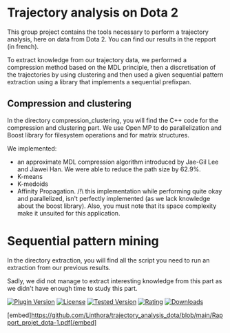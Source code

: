# Trajectory analysis on Dota 2

This group project contains the tools necessary to perform a trajectory analysis, here on data from Dota 2. You can find our results in the repport (in french).

To extract knowledge from our trajectory data, we performed a compression method based on the MDL principle, then a discretisation of the trajectories by using clustering and then used a given sequential pattern extraction using a library that implements a sequential prefixpan.

## Compression and clustering

In the directory compression_clustering, you will find the C++ code for the compression and clustering part. We use Open MP to do parallelization and Boost library for filesystem operations and for matrix structures. 

We implemented:
  - an approximate MDL compression algorithm introduced by Jae-Gil Lee and Jiawei Han. We were able to reduce the path size by 62.9%.
  - K-means
  - K-medoids
  - Affinity Propagation. /!\ this implementation while performing quite okay and parallelized, isn't perfectly implemented (as we lack knowledge about the boost library). Also, you must note that its space complexity make it unsuited for this application.
  
# Sequential pattern mining

In the directory extraction, you will find all the script you need to run an extraction from our previous results.

Sadly, we did not manage to extract interesting knowledge from this part as we didn't have enough time to study this part.

[![Plugin Version](https://img.shields.io/wordpress/plugin/v/dirtysuds-embed-pdf.svg)](https://wordpress.org/plugins/dirtysuds-embed-pdf/)
[![License](https://img.shields.io/badge/license-GPLv2-blue.svg)](https://wordpress.org/about/license/)
[![Tested Version](https://img.shields.io/wordpress/v/dirtysuds-embed-pdf.svg)](https://wordpress.org/plugins/dirtysuds-embed-pdf/)
[![Rating](https://img.shields.io/wordpress/plugin/r/dirtysuds-embed-pdf.svg)](https://wordpress.org/support/view/plugin-reviews/dirtysuds-embed-pdf)
[![Downloads](https://img.shields.io/wordpress/plugin/dt/dirtysuds-embed-pdf.svg)](https://wordpress.org/plugins/dirtysuds-embed-pdf/)

[embed]https://github.com/Linthora/trajectory_analysis_dota/blob/main/Rapport_projet_dota-1.pdf[/embed]

